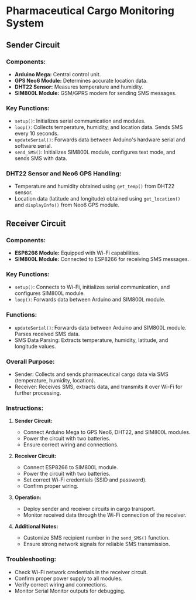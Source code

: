 # Pharmaceutical Cargo Monitoring System

## Sender Circuit

### Components:
- **Arduino Mega:** Central control unit.
- **GPS Neo6 Module:** Determines accurate location data.
- **DHT22 Sensor:** Measures temperature and humidity.
- **SIM800L Module:** GSM/GPRS modem for sending SMS messages.

### Key Functions:
- `setup()`: Initializes serial communication and modules.
- `loop()`: Collects temperature, humidity, and location data. Sends SMS every 10 seconds.
- `updateSerial()`: Forwards data between Arduino's hardware serial and software serial.
- `send_SMS()`: Initializes SIM800L module, configures text mode, and sends SMS with data.

### DHT22 Sensor and Neo6 GPS Handling:
- Temperature and humidity obtained using `get_temp()` from DHT22 sensor.
- Location data (latitude and longitude) obtained using `get_location()` and `displayInfo()` from Neo6 GPS module.

## Receiver Circuit

### Components:
- **ESP8266 Module:** Equipped with Wi-Fi capabilities.
- **SIM800L Module:** Connected to ESP8266 for receiving SMS messages.

### Key Functions:
- `setup()`: Connects to Wi-Fi, initializes serial communication, and configures SIM800L module.
- `loop()`: Forwards data between Arduino and SIM800L module.

### Functions:
- `updateSerial()`: Forwards data between Arduino and SIM800L module. Parses received SMS data.
- SMS Data Parsing: Extracts temperature, humidity, latitude, and longitude values.

### Overall Purpose:
- Sender: Collects and sends pharmaceutical cargo data via SMS (temperature, humidity, location).
- Receiver: Receives SMS, extracts data, and transmits it over Wi-Fi for further processing.

### Instructions:
1. **Sender Circuit:**
   - Connect Arduino Mega to GPS Neo6, DHT22, and SIM800L modules.
   - Power the circuit with two batteries.
   - Ensure correct wiring and connections.

2. **Receiver Circuit:**
   - Connect ESP8266 to SIM800L module.
   - Power the circuit with two batteries.
   - Set correct Wi-Fi credentials (SSID and password).
   - Confirm proper wiring.

3. **Operation:**
   - Deploy sender and receiver circuits in cargo transport.
   - Monitor received data through the Wi-Fi connection of the receiver.

4. **Additional Notes:**
   - Customize SMS recipient number in the `send_SMS()` function.
   - Ensure strong network signals for reliable SMS transmission.

### Troubleshooting:
- Check Wi-Fi network credentials in the receiver circuit.
- Confirm proper power supply to all modules.
- Verify correct wiring and connections.
- Monitor Serial Monitor outputs for debugging.
